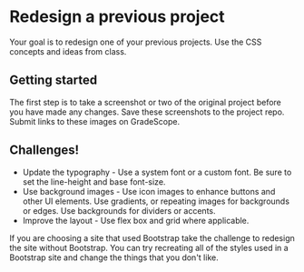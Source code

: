 # Redesign a previous project

Your goal is to redesign one of your previous projects. Use the CSS concepts and ideas from class. 

## Getting started

The first step is to take a screenshot or two of the original project before you have made any changes. Save these screenshots to the project repo. Submit links to these images on GradeScope. 

## Challenges!

- Update the typography - Use a system font or a custom font. Be sure to set the line-height and base font-size. 
- Use background images - Use icon images to enhance buttons and other UI elements. Use gradients, or repeating images for backgrounds or edges. Use backgrounds for dividers or accents. 
- Improve the layout - Use flex box and grid where applicable. 

If you are choosing a site that used Bootstrap take the challenge to redesign the site without Bootstrap. You can try recreating all of the styles used in a Bootstrap site and change the things that you don't like. 




